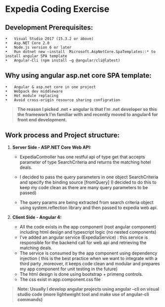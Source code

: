 # Expedia Coding Exercise

## Development Prerequisites:
	•	Visual Studio 2017 (15.3.2 or above)
	•	Asp.NET Core 2.0
	•	Node.js version 6 or later
	•	Run dotnet new –install  Microsoft.AspNetCore.SpaTemplates::* to install angular SPA template
	•	Angular-Cli (npm install –g @angular/cli@latest)
  
## Why using angular asp.net core SPA template:
	•	Angular & asp.net core in one project
	•	Webpack dev middleware
	•	Hot module replacing
	•	Avoid cross-origin resource sharing configration
  
> **The reason I picked .net + angular is that I’m .net developer so this the framework I’m familiar with and recently moved to angular4 for front end development.** 

## Work process and Project structure:

1. **Server Side - ASP.NET Core Web API:**

	* ExpediaController has one restful api of type get that accepts parameter of type SearchCriteria and returns the matching hotel deals.
  
	* I decided to pass the query parameters in one object SearchCriteria and specify the binding source [fromQuery] (I decided to do this to keep my code clean as there are many query parameters to be passed)
	*	The query params are being extracted from search criteria object using system.reflection library and then passed to expedia web api.
  
2. **Client Side - Angular 4:**
	*	All the code exists in the app component (root angular component) including html design and typescript logic (no nested components)
	*	I’ve added an angular service (ExpediaService) : this service is responsible for the backend call for web api and retrieving the matching deals.
	*	The service is consumed by the app component using dependency injection ( this is the best practice when we want to integrate with a third party ,moreover, it keeps code clean and modular and prepares my app component for unit testing in the future)
	*	The html design is done using bootstrap + primeng controls.
	*	The css exist in app.component.css file
  
> **Note: Usually I develop angular projects using angular –cli on visual studio code (more lightweight tool and make use of angular-cli commands)**
